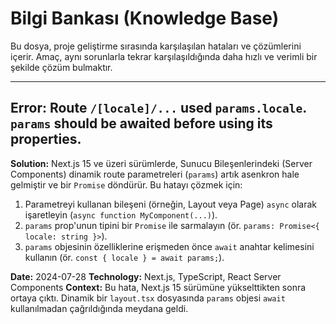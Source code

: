 # Bilgi Bankası (Knowledge Base)

Bu dosya, proje geliştirme sırasında karşılaşılan hataları ve çözümlerini içerir. Amaç, aynı sorunlarla tekrar karşılaşıldığında daha hızlı ve verimli bir şekilde çözüm bulmaktır.

---

## Error: Route `/[locale]/...` used `params.locale`. `params` should be awaited before using its properties.

**Solution:** Next.js 15 ve üzeri sürümlerde, Sunucu Bileşenlerindeki (Server Components) dinamik route parametreleri (`params`) artık asenkron hale gelmiştir ve bir `Promise` döndürür. Bu hatayı çözmek için:
1.  Parametreyi kullanan bileşeni (örneğin, Layout veya Page) `async` olarak işaretleyin (`async function MyComponent(...)`).
2.  `params` prop'unun tipini bir `Promise` ile sarmalayın (ör. `params: Promise<{ locale: string }>`).
3.  `params` objesinin özelliklerine erişmeden önce `await` anahtar kelimesini kullanın (ör. `const { locale } = await params;`).

**Date:** 2024-07-28
**Technology:** Next.js, TypeScript, React Server Components
**Context:** Bu hata, Next.js 15 sürümüne yükselttikten sonra ortaya çıktı. Dinamik bir `layout.tsx` dosyasında `params` objesi `await` kullanılmadan çağrıldığında meydana geldi. 